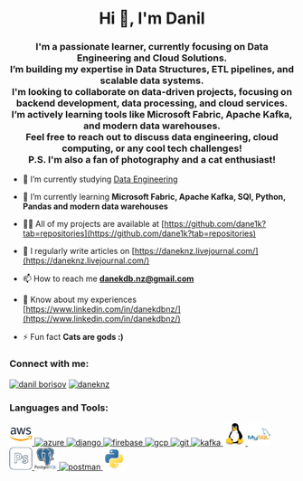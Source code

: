 <h1 align="center">Hi 👋, I'm Danil</h1>
<h3 align="center">I'm a passionate learner, currently focusing on Data Engineering and Cloud Solutions.<br> I’m building my expertise in Data Structures, ETL pipelines, and scalable data systems.<br> I'm looking to collaborate on data-driven projects, focusing on backend development, data processing, and cloud services.<br> I’m actively learning tools like Microsoft Fabric, Apache Kafka, and modern data warehouses.<br> Feel free to reach out to discuss data engineering, cloud computing, or any cool tech challenges!<br> P.S. I'm also a fan of photography and a cat enthusiast!</h3>

- 🔭 I’m currently studying [Data Engineering](www.aut.ac.nz)

- 🌱 I’m currently learning **Microsoft Fabric, Apache Kafka, SQl, Python, Pandas and modern data warehouses**

- 👨‍💻 All of my projects are available at [https://github.com/dane1k?tab=repositories](https://github.com/dane1k?tab=repositories)

- 📝 I regularly write articles on [https://daneknz.livejournal.com/](https://daneknz.livejournal.com/)

- 📫 How to reach me **danekdb.nz@gmail.com**

- 📄 Know about my experiences [https://www.linkedin.com/in/danekdbnz/](https://www.linkedin.com/in/danekdbnz/)

- ⚡ Fun fact **Cats are gods :)**

<h3 align="left">Connect with me:</h3>
<p align="left">
<a href="https://fb.com/danil borisov" target="blank"><img align="center" src="https://raw.githubusercontent.com/rahuldkjain/github-profile-readme-generator/master/src/images/icons/Social/facebook.svg" alt="danil borisov" height="30" width="40" /></a>
<a href="https://instagram.com/daneknz" target="blank"><img align="center" src="https://raw.githubusercontent.com/rahuldkjain/github-profile-readme-generator/master/src/images/icons/Social/instagram.svg" alt="daneknz" height="30" width="40" /></a>
</p>

<h3 align="left">Languages and Tools:</h3>
<p align="left"> <a href="https://aws.amazon.com" target="_blank" rel="noreferrer"> <img src="https://raw.githubusercontent.com/devicons/devicon/master/icons/amazonwebservices/amazonwebservices-original-wordmark.svg" alt="aws" width="40" height="40"/> </a> <a href="https://azure.microsoft.com/en-in/" target="_blank" rel="noreferrer"> <img src="https://www.vectorlogo.zone/logos/microsoft_azure/microsoft_azure-icon.svg" alt="azure" width="40" height="40"/> </a> <a href="https://www.djangoproject.com/" target="_blank" rel="noreferrer"> <img src="https://cdn.worldvectorlogo.com/logos/django.svg" alt="django" width="40" height="40"/> </a> <a href="https://firebase.google.com/" target="_blank" rel="noreferrer"> <img src="https://www.vectorlogo.zone/logos/firebase/firebase-icon.svg" alt="firebase" width="40" height="40"/> </a> <a href="https://cloud.google.com" target="_blank" rel="noreferrer"> <img src="https://www.vectorlogo.zone/logos/google_cloud/google_cloud-icon.svg" alt="gcp" width="40" height="40"/> </a> <a href="https://git-scm.com/" target="_blank" rel="noreferrer"> <img src="https://www.vectorlogo.zone/logos/git-scm/git-scm-icon.svg" alt="git" width="40" height="40"/> </a> <a href="https://kafka.apache.org/" target="_blank" rel="noreferrer"> <img src="https://www.vectorlogo.zone/logos/apache_kafka/apache_kafka-icon.svg" alt="kafka" width="40" height="40"/> </a> <a href="https://www.linux.org/" target="_blank" rel="noreferrer"> <img src="https://raw.githubusercontent.com/devicons/devicon/master/icons/linux/linux-original.svg" alt="linux" width="40" height="40"/> </a> <a href="https://www.mysql.com/" target="_blank" rel="noreferrer"> <img src="https://raw.githubusercontent.com/devicons/devicon/master/icons/mysql/mysql-original-wordmark.svg" alt="mysql" width="40" height="40"/> </a> <a href="https://www.photoshop.com/en" target="_blank" rel="noreferrer"> <img src="https://raw.githubusercontent.com/devicons/devicon/master/icons/photoshop/photoshop-line.svg" alt="photoshop" width="40" height="40"/> </a> <a href="https://www.postgresql.org" target="_blank" rel="noreferrer"> <img src="https://raw.githubusercontent.com/devicons/devicon/master/icons/postgresql/postgresql-original-wordmark.svg" alt="postgresql" width="40" height="40"/> </a> <a href="https://postman.com" target="_blank" rel="noreferrer"> <img src="https://www.vectorlogo.zone/logos/getpostman/getpostman-icon.svg" alt="postman" width="40" height="40"/> </a> <a href="https://www.python.org" target="_blank" rel="noreferrer"> <img src="https://raw.githubusercontent.com/devicons/devicon/master/icons/python/python-original.svg" alt="python" width="40" height="40"/> </a> </p>
